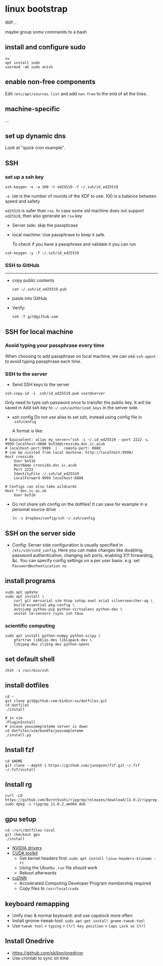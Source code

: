 # linux bootstrap

WIP...

maybe group some commands to a bash

## install and configure sudo

```
su
apt install sudo
usermod -aG sudo anish
```

## enable non-free components

Edit `/etc/apt/sources.list` and add `non-free` to the end of all the lines.

## machine-specific

...

## set up dynamic dns

Look at "quick cron example".

## SSH

### set up a ssh key

```
ssh-keygen -o -a 100 -t ed25519 -f ~/.ssh/id_ed25519
```

 `-a 100` is the number of rounds of the KDF to use: 100 is a balance between speed and safety

`ed25519`  is safer than `ras`. In case some old machine does not support `ed25519`, then also generate  an `rsa` key

* Server side: skip the passphrase


* local machine: 
  Use passphrase to keep it safe.

  To check if you have a passphrase and validate it you can run 

```
ssh-keygen -y -f ~/.ssh/id_ed25519
```



### SSH to GitHub

---

* copy public contents

  ```
  cat ~/.ssh/id_ed25519.pub
  ```

* paste into GitHub

* Verify:

  ```
  ssh -T git@github.com
  ```

  

## SSH for local machine

### Avoid typing your passphrase every time 

When choosing to add passphrase on local machine, we can use  `ssh-agent` to avoid typing passphrase each time.

### SSH to the server

* Send SSH keys to the server

```
ssh-copy-id -i .ssh/id_ed25519.pub user@server
```

Only need to type ssh password once to transfer the public key.  It will be saved in Add ssh key to `~/.ssh/authorized_keys` in the server side.

* ssh config
  Do not use alias to set ssh, instead using config file in `.ssh/config`

  A format is like:

```
# Equivalent: alias my_server="ssh -i ~/.id_ed25519 --port 2222 -L 9999:localhost:8888 bx516@cressida.doc.ic.acuk
# localhost-port:9999  |   remote-port: 8888
# can be visited from local machine: http://localhost:9999/
Host cressida
    User bx516
    HostName cressida.doc.ic.acuk
    Port 2222
    IdentityFile ~/.ssh/id_ed25519
    LocalForward 9999 localhost:8888

# Configs can also take wildcards
Host *.doc.ic.ac.uk
    User bx516
```

* Do not share ssh config on the dotfiles!
  It can save for example in a personal source drive

  ```
  ln -s dropbox/config/ssh ~/.ssh/config
  ```

  

## SSH on the server side

* Config:
  Server side configuration is usually specified in `/etc/ssh/sshd_config`. 
  Here you can make changes like disabling password authentication, changing ssh ports, enabling X11 forwarding, &c. You can specify config settings on a per user basis.
  e.g.  set `PasswordAuthentication no`



## install programs

```
sudo apt update
sudo apt install \
    curl git mercurial vim htop iotop axel aria2 silversearcher-ag \
    build-essential pkg-config \
    autojump python-pip python-virtualenv python-dev \
    vnstat lm-sensors rsync zsh tmux
```

### scientific computing

```
sudo apt install python-numpy python-scipy \
    gfortran libblas-dev liblapack-dev \
    libjpeg-dev zlib1g-dev python-openc
```

## set default shell

```
chsh -s /usr/bin/zsh
```

## install dotfiles

```
cd ~
git clone git@github.com:binbin-xu/dotfiles.git
cd dotfiles
./install

# in vim
:PluginInstall
# incase youcomepleteme server is down
cd dotfiles/vim/bundle/youcompleteme
./install.py
```

## Install fzf

```
cd $HOME
git clone --depth 1 https://github.com/junegunn/fzf.git ~/.fzf
~/.fzf/install
```

## Install rg

```
curl -LO https://github.com/BurntSushi/ripgrep/releases/download/11.0.2/ripgrep_11.0.2_amd64.deb
sudo dpkg -i ripgrep_11.0.2_amd64.deb
```

## gpu setup

```
cd ~/src/dotfiles-local
git checkout gpu
./install
```

* [NVIDIA drivers](http://www.nvidia.com/object/unix.html)
* [CUDA toolkit](https://developer.nvidia.com/cuda-downloads)
    * Get kernel headers first: `sudo apt install linux-headers-$(uname -r)`
    * Using the Ubuntu `.run` file should work
    * Reboot afterwards
* [cuDNN](https://developer.nvidia.com/rdp/cudnn-download)
    * Accelerated Computing Developer Program membership required
    * Copy files to `/usr/local/cuda`

## keyboard remapping
* Unify mac & normal keyboard: and use capslock more often:
* Install gnome-tweak-tool: `sudo apt-get install gnome-tweak-tool`
* Use `tweak tool` > `typing` > `Ctrl key position` > `Caps Lock as Ctrl`

## Install Onedrive
* https://github.com/skilion/onedrive:
* Use crontab to sync on time